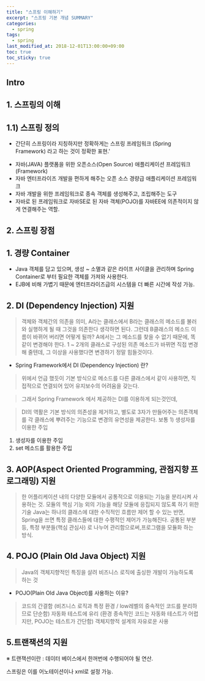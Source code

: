 ```yaml
---
title: "스프링 이해하기"
excerpt: "스프링 기본 개념 SUMMARY"
categories:
  - spring
tags:
  - spring
last_modified_at: 2018-12-01T13:00:00+09:00
toc: true
toc_sticky: true
---
```



## Intro
## 1. 스프링의 이해

## 1.1) 스프링 정의

- 간단히 스프링이라 지칭하지만 정확하게는 스프링 프레임워크 (Spring Framework) 라고 하는 것이 정확한 표현.'

* 자바(JAVA) 플랫폼을 위한 오픈소스(Open Source) 애플리케이션 프레임워크(Framework)
* 자바 엔터프라이즈 개발을 편하게 해주는 오픈 소스 경량급 애플리케이션 프레임워크
* 자바 개발을 위한 프레임워크로 종속 객체를 생성해주고,  조립해주는 도구
* 자바로 된 프레임워크로 자바SE로 된 자바 객체(POJO)를 자바EE에 의존적이지 않게 연결해주는 역할.


## 2. 스프링 장점
## 1. 경량 Container
- Java 객체를 담고 있으며, 생성 ~ 소멸과 같은 라이프 사이클을 관리하며 Spring Container로 부터 필요한 객체를 가져와 사용한다.
- EJB에 비해 가볍기 때문에 엔터프라이즈급의 시스템을 더 빠른 시간에 작성 가능.

## 2. DI (Dependency Injection) 지원

> 객체와 객체간의 의존을 의미,
> A라는 클래스에서 B라는 클래스의 메소드를 불러와  실행하게 될 때 그것을 의존한다 생각하면 된다.
> 그런데 B클래스의 메소드 이름이 바뀌어 버리면 어떻게 될까? A에서는 그 메소드를 찾을 수 없기 때문에, 똑같이 변경해야 한다.
> 1 ~ 2개의 클래스로 구성된 의존 메소드가 바뀌면 직접 변경해 줄텐데, 그 이상을 사용했다면 변경하기 정말 힘들것이다.

- Spring Framework에서 DI (Dependency Injection) 란?

> 위에서 언급 했듯이 기본 방식으로 메소드를 다른 클래스에서 같이 사용하면, 직접적으로 연결되어 있어 유지보수의 어려움을 갖는다.

> 그래서 Spring Framework 에서 제공하는 DI를 이용하게 되는것인데,

> DI의 역활은 기본 방식의 의존성을 제거하고, 별도로 3자가 만들어주는 의존객체를 각 클래스에 뿌려주는 기능으로 변경의 유연성을 제공한다.
보통 1) 생성자를 이용한 주입
1) 생성자를 이용한 주입
2) set 메소드를 활용한 주입

## 3. AOP(Aspect Oriented Programming, 관점지향 프로그래밍) 지원
> 한 어플리케이션 내의 다양한 모듈에서 공통적으로 이용되는 기능을 분리시켜 사용하는 것.
> 모듈의 핵심 기능 외의 기능을 해당 모듈에 응집되지 않도록 하기 위한 기술
> Java는 하나의 클래스에 대한 수직적인 흐름만 제어 할 수 있는 반면,
> Spring을 쓰면 특정 클래스들에 대한 수평적인 제어가 가능해진다.
> 공통된 부분등, 특정 부분들(핵심 관심사) 로 나누어 관리함으로써,프로그램을 모듈화 하는 방식.


## 4. POJO (Plain Old Java Object) 지원
> Java의 객체지향적인 특징을 살려 비즈니스 로직에 출싱한 개발이 가능하도록 하는 것

- POJO(Plain Old Java Object)를 사용하는 이유?

> 코드의 간결함 (비즈니스 로직과 특정 환경 / low레벨의 중속적인 코드를 분리하므로 단순함)
> 자동화 테스트에 유리 (환경 종속적인 코드는 자동화 테스트가 어렵지만, POJO는 테스트가 간단함)
> 객체지향적 설계의 자유로운 사용

## 5.트랜잭션의 지원

※ 트랜잭션이란 : 데이터 베이스에서 한꺼번에 수행되어야 될 연산.

스프링은 이를 어노테이션이나 xml로 설정 가능.
